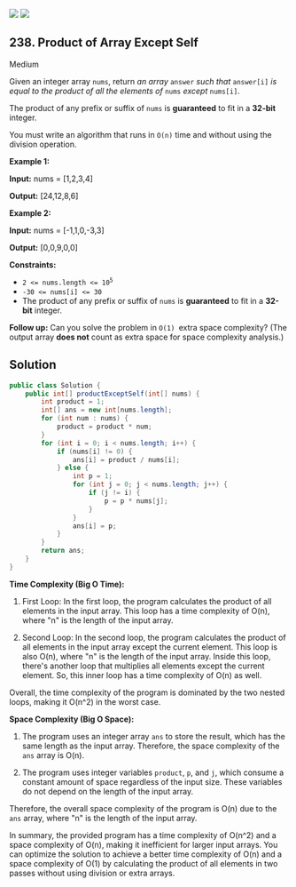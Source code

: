 [![](https://img.shields.io/github/stars/javadev/LeetCode-in-All?label=Stars&style=flat-square)](https://github.com/javadev/LeetCode-in-All)
[![](https://img.shields.io/github/forks/javadev/LeetCode-in-All?label=Fork%20me%20on%20GitHub%20&style=flat-square)](https://github.com/javadev/LeetCode-in-All/fork)

## 238\. Product of Array Except Self

Medium

Given an integer array `nums`, return _an array_ `answer` _such that_ `answer[i]` _is equal to the product of all the elements of_ `nums` _except_ `nums[i]`.

The product of any prefix or suffix of `nums` is **guaranteed** to fit in a **32-bit** integer.

You must write an algorithm that runs in `O(n)` time and without using the division operation.

**Example 1:**

**Input:** nums = [1,2,3,4]

**Output:** [24,12,8,6] 

**Example 2:**

**Input:** nums = [-1,1,0,-3,3]

**Output:** [0,0,9,0,0] 

**Constraints:**

*   <code>2 <= nums.length <= 10<sup>5</sup></code>
*   `-30 <= nums[i] <= 30`
*   The product of any prefix or suffix of `nums` is **guaranteed** to fit in a **32-bit** integer.

**Follow up:** Can you solve the problem in `O(1) `extra space complexity? (The output array **does not** count as extra space for space complexity analysis.)

## Solution

```java
public class Solution {
    public int[] productExceptSelf(int[] nums) {
        int product = 1;
        int[] ans = new int[nums.length];
        for (int num : nums) {
            product = product * num;
        }
        for (int i = 0; i < nums.length; i++) {
            if (nums[i] != 0) {
                ans[i] = product / nums[i];
            } else {
                int p = 1;
                for (int j = 0; j < nums.length; j++) {
                    if (j != i) {
                        p = p * nums[j];
                    }
                }
                ans[i] = p;
            }
        }
        return ans;
    }
}
```

**Time Complexity (Big O Time):**

1. First Loop: In the first loop, the program calculates the product of all elements in the input array. This loop has a time complexity of O(n), where "n" is the length of the input array.

2. Second Loop: In the second loop, the program calculates the product of all elements in the input array except the current element. This loop is also O(n), where "n" is the length of the input array. Inside this loop, there's another loop that multiplies all elements except the current element. So, this inner loop has a time complexity of O(n) as well.

Overall, the time complexity of the program is dominated by the two nested loops, making it O(n^2) in the worst case.

**Space Complexity (Big O Space):**

1. The program uses an integer array `ans` to store the result, which has the same length as the input array. Therefore, the space complexity of the `ans` array is O(n).

2. The program uses integer variables `product`, `p`, and `j`, which consume a constant amount of space regardless of the input size. These variables do not depend on the length of the input array.

Therefore, the overall space complexity of the program is O(n) due to the `ans` array, where "n" is the length of the input array.

In summary, the provided program has a time complexity of O(n^2) and a space complexity of O(n), making it inefficient for larger input arrays. You can optimize the solution to achieve a better time complexity of O(n) and a space complexity of O(1) by calculating the product of all elements in two passes without using division or extra arrays.
